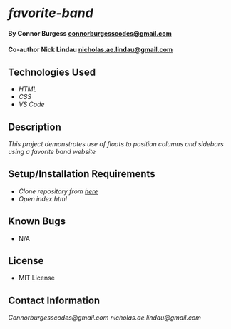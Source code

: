 # _favorite-band_

#### By Connor Burgess <connorburgesscodes@gmail.com> 
#### Co-author Nick Lindau <nicholas.ae.lindau@gmail.com>

## Technologies Used

* _HTML_ 
* _CSS_
* _VS Code_


## Description

_This project demonstrates use of floats to position columns and sidebars using a favorite band website_


## Setup/Installation Requirements

* _Clone repository from [here](https://github.com/ConnorBurgess/favorite-band.git)_
* _Open index.html_


## Known Bugs

* N/A

## License

* MIT License

## Contact Information

_Connorburgesscodes@gmail.com_
_nicholas.ae.lindau@gmail.com_